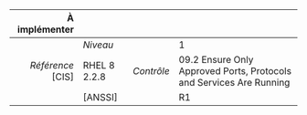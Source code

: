 
|           À implémenter    |    |    |    |
|----------------:|:---|---:|:---|
|                 |*Niveau*|| 1 |
|*Référence* [CIS]| RHEL 8 2.2.8 |*Contrôle*| 09.2 Ensure Only Approved Ports, Protocols and Services Are Running |
|                 |[ANSSI] || R1 |

